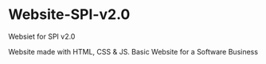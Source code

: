 # Website-SPI-v2.0
Websiet for SPI v2.0

Website made with HTML, CSS & JS.
Basic Website for a Software Business
